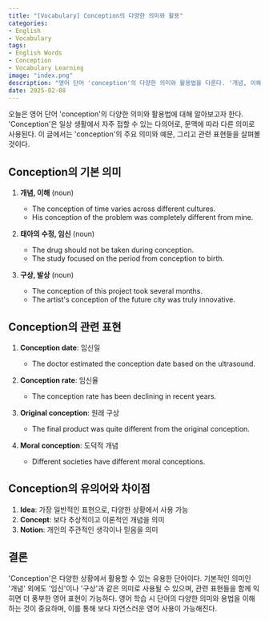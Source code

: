 ```yaml
---
title: "[Vocabulary] Conception의 다양한 의미와 활용"
categories:
- English
- Vocabulary
tags:
- English Words
- Conception
- Vocabulary Learning
image: "index.png"
description: "영어 단어 'conception'의 다양한 의미와 활용법을 다룬다. '개념, 이해', '태아의 수정, 임신', '구상, 발상' 등 문맥에 따른 다양한 의미와 예문을 통해 이해를 돕는다. Conception date, Conception rate 등 관련 표현과 Idea, Concept, Notion 등 유의어의 차이점도 함께 설명하여 실용적인 영어 학습 자료로 활용할 수 있다."
date: 2025-02-08
---
```


오늘은 영어 단어 'conception'의 다양한 의미와 활용법에 대해 알아보고자 한다. 'Conception'은 일상 생활에서 자주 접할 수 있는 다의어로, 문맥에 따라 다른 의미로 사용된다. 이 글에서는 'conception'의 주요 의미와 예문, 그리고 관련 표현들을 살펴볼 것이다.

## Conception의 기본 의미

1. **개념, 이해** (noun)
   - The conception of time varies across different cultures.
   - His conception of the problem was completely different from mine.

2. **태아의 수정, 임신** (noun)  
   - The drug should not be taken during conception.
   - The study focused on the period from conception to birth.

3. **구상, 발상** (noun)
   - The conception of this project took several months.
   - The artist's conception of the future city was truly innovative.

## Conception의 관련 표현

1. **Conception date**: 임신일
   - The doctor estimated the conception date based on the ultrasound.

2. **Conception rate**: 임신율
   - The conception rate has been declining in recent years.

3. **Original conception**: 원래 구상
   - The final product was quite different from the original conception.

4. **Moral conception**: 도덕적 개념
   - Different societies have different moral conceptions.

## Conception의 유의어와 차이점

1. **Idea**: 가장 일반적인 표현으로, 다양한 상황에서 사용 가능
2. **Concept**: 보다 추상적이고 이론적인 개념을 의미
3. **Notion**: 개인의 주관적인 생각이나 믿음을 의미

## 결론

'Conception'은 다양한 상황에서 활용할 수 있는 유용한 단어이다. 기본적인 의미인 '개념' 외에도 '임신'이나 '구상'과 같은 의미로 사용될 수 있으며, 관련 표현들을 함께 익히면 더 풍부한 영어 표현이 가능하다. 영어 학습 시 단어의 다양한 의미와 용법을 이해하는 것이 중요하며, 이를 통해 보다 자연스러운 영어 사용이 가능해진다.
